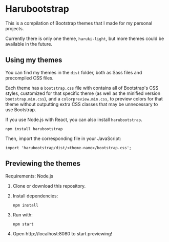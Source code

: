 # Harubootstrap

This is a compilation of Bootstrap themes that I made for my personal projects.

Currently there is only one theme, ``haruki-light``, but more themes could be available in the future.


## Using my themes

You can find my themes in the ``dist`` folder, both as Sass files and precompiled CSS files.

Each theme has a ``bootstrap.css`` file with contains all of Bootstrap's CSS styles, customized for that specific theme (as well as the minified version ``bootstrap.min.css``), and a ``colorpreview.min.css``, to preview colors for that theme without outputting extra CSS classes that may be unnecessary to use Bootstrap.

If you use Node.js with React, you can also install ``harubootstrap``.

```
npm install harubootstrap
```

Then, import the corresponding file in your JavaScript:

```
import 'harubootstrap/dist/<theme-name>/bootstrap.css';
```


## Previewing the themes

Requirements: Node.js

1.  Clone or download this repository.
2.  Install dependencies:

    ```
    npm install
    ```

3.  Run with:

    ```
    npm start
    ```
    
4.  Open http://localhost:8080 to start previewing!